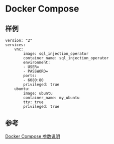 # Docker Compose

## 样例

``` docker-compose
version: "2"
services:
    vnc:
        image: sql_injection_operator
        container_name: sql_injection_operator
        environment:
        - USER=
        - PASSWORD=
        ports:
        - 6080:80
        privileged: true
    ubuntu:
        image: ubuntu
        container_name: my_ubuntu
        tty: true
        privileged: true
```

## 参考

[Docker Compose 参数说明](https://deepzz.com/post/docker-compose-file.html#toc_30)
